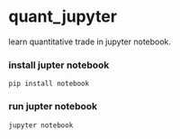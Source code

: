 # quant_jupyter
learn quantitative trade in jupyter notebook.

###  install jupter notebook  

```
pip install notebook
```

### run jupter notebook
```
jupyter notebook
```
